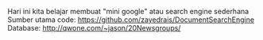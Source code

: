 Hari ini kita belajar membuat "mini google" atau search engine sederhana
Sumber utama code: https://github.com/zayedrais/DocumentSearchEngine
Database: http://qwone.com/~jason/20Newsgroups/
